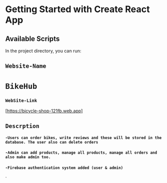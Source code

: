 # Getting Started with Create React App

## Available Scripts

In the project directory, you can run:


## `Website-Name`
   # `BikeHub`

### `WebSite-Link`

[https://bicycle-shop-121fb.web.app]


## `Descrption`
#### `-Users can order bikes, write reviews and these will be stored in the database. The user also can delete orders`
#### `-Admin can add products, manage all products, manage all orders and also make admin too. `
#### `-Firebase authentication system added (user & admin)`
`
